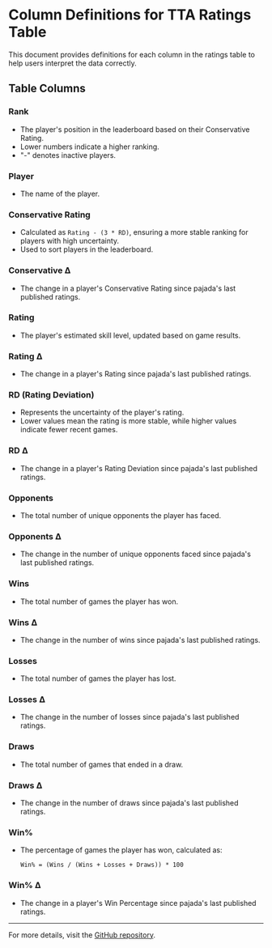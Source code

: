 # Column Definitions for TTA Ratings Table

This document provides definitions for each column in the ratings table to help users interpret the data correctly.

## Table Columns

### **Rank**
- The player's position in the leaderboard based on their Conservative Rating.
- Lower numbers indicate a higher ranking.
- "-" denotes inactive players.

### **Player**
- The name of the player.

### **Conservative Rating**
- Calculated as `Rating - (3 * RD)`, ensuring a more stable ranking for players with high uncertainty.
- Used to sort players in the leaderboard.

### **Conservative Δ**
- The change in a player's Conservative Rating since pajada's last published ratings.

### **Rating**
- The player's estimated skill level, updated based on game results.

### **Rating Δ**
- The change in a player's Rating since pajada's last published ratings.

### **RD (Rating Deviation)**
- Represents the uncertainty of the player's rating.
- Lower values mean the rating is more stable, while higher values indicate fewer recent games.

### **RD Δ**
- The change in a player's Rating Deviation since pajada's last published ratings.

### **Opponents**
- The total number of unique opponents the player has faced.

### **Opponents Δ**
- The change in the number of unique opponents faced since pajada's last published ratings.

### **Wins**
- The total number of games the player has won.

### **Wins Δ**
- The change in the number of wins since pajada's last published ratings.

### **Losses**
- The total number of games the player has lost.

### **Losses Δ**
- The change in the number of losses since pajada's last published ratings.

### **Draws**
- The total number of games that ended in a draw.

### **Draws Δ**
- The change in the number of draws since pajada's last published ratings.

### **Win%**
- The percentage of games the player has won, calculated as:
  ```
  Win% = (Wins / (Wins + Losses + Draws)) * 100
  ```

### **Win% Δ**
- The change in a player's Win Percentage since pajada's last published ratings.

---

For more details, visit the [GitHub repository](https://github.com/ausberg/tta_ratings).


